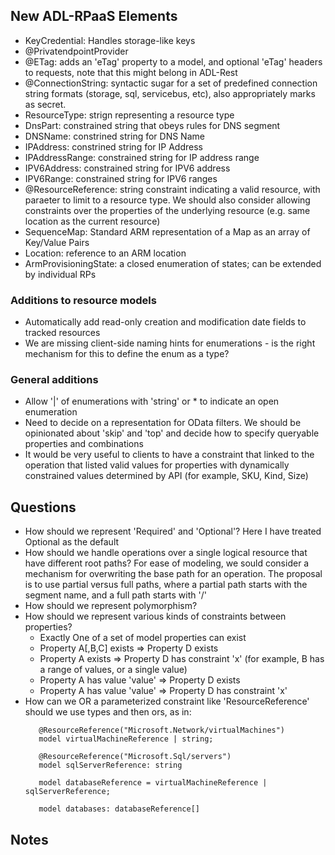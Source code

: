 ## New ADL-RPaaS Elements
- KeyCredential: Handles storage-like keys
- @PrivatendpointProvider
- @ETag: adds an 'eTag' property to a model, and optional 'eTag' headers to requests, note that this might belong in ADL-Rest
- @ConnectionString: syntactic sugar for a set of predefined connection string formats (storage, sql, servicebus, etc), also appropriately marks as secret.
- ResourceType: strign representing a resource type
- DnsPart: constrained string that obeys rules for DNS segment
- DNSName: constrined string for DNS Name
- IPAddress: constrined string for IP Address
- IPAddressRange: constrained string for IP address range
- IPV6Address: constrained string for IPV6 address
- IPV6Range: constrained string for IPV6 ranges
- @ResourceReference: string constraint indicating a valid resource, with paraeter to limit to a resource type.  We should also consider allowing constraints over the properties of the underlying resource (e.g. same location as the current resource)
- SequenceMap: Standard ARM representation of a Map as an array of Key/Value Pairs
- Location: reference to an ARM location
- ArmProvisioningState: a closed enumeration of states; can be extended by individual RPs
### Additions to resource models
- Automatically add read-only creation and modification date fields to tracked resources
- We are missing client-side naming hints for enumerations - is the right mechanism for this to define the enum as a type?
### General additions
- Allow '|' of enumerations with 'string' or * to indicate an open enumeration
- Need to decide on a representation for OData filters.  We should be opinionated about 'skip' and 'top' and decide how to specify queryable properties and combinations
- It would be very useful to clients to have a constraint that linked to the operation that listed valid values for 
properties with dynamically constrained values determined by API (for example, SKU, Kind, Size)
## Questions
- How should we represent 'Required' and 'Optional'?  Here I have treated Optional as the default
- How should we handle operations over a single logical resource that have different root paths?  For ease of modeling, we sould consider a mechanism for overwriting the base path for an operation. The proposal is to use partial versus full paths, where a partial path starts with the segment name, and a full path starts with '/'
- How should we represent polymorphism?
- How should we represent various kinds of constraints between properties?
  - Exactly One of a set of model properties can exist
  - Property A[,B,C] exists => Property D exists
  - Property A exists => Property D has constraint 'x' (for example, B has a range of values, or a single value)
  - Property A has value 'value' => Property D exists
  - Property A has value 'value' => Property D has constraint 'x'
- How can we OR a parameterized constraint like 'ResourceReference'  should we use types and then ors, as in:
   ```
      @ResourceReference("Microsoft.Network/virtualMachines")
      model virtualMachineReference | string;

      @ResourceReference("Microsoft.Sql/servers")
      model sqlServerReference: string

      model databaseReference = virtualMachineReference | sqlServerReference;

      model databases: databaseReference[]
   ```


## Notes